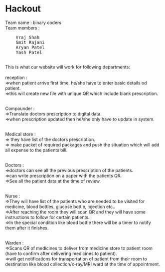 # Hackout
Team name : binary coders<br>
Team members :
<pre>
    Vraj Shah
    Smit Rajani
    Aryan Patel
    Yash Patel
    </pre>

This is what our website will work for following departments: <br /><br />
reception : <br />
    =>when patient arrive first time, he/she have to enter basic details od patient. <br />
    =>this will create new file with unique QR which include blank prescription. <br /><br />

Compounder : <br />
    =>Translate doctors prescription to digital data. <br />
    =>when prescription updated then he/she only have to update in system. <br /><br />

Medical store : <br />
    => they have list of the doctors prescription. <br />
    => make packet of required packages and push the situation which will add all expense to the patients bill.  <br /><br />
    
Doctors :<br />
=>doctors can see all the previous prescription of the patients. <br />
=>can write prescription on a paper with the patients QR.<br />
=>See all the patient data at the time of review.<br /><br />

Nurse :<br />
=>They will have list of the patients who are needed to be visited for medicine, blood bottles, glucose bottle, injection etc..<br />
=>After reaching the room they will scan QR and they will have some instructions to follow for certain patients.<br />
=>In the special condition like blood bottle there will be a timer to notify them after it finishes.<br /><br />

Warden :<br />
=>Scans QR of medicines to deliver from medicine store to patient room (have to confirm after delivering medicines to patient).<br />
=>will get notifications for transportation of patient from their room to destination like blood collection/x-ray/MRI ward at the time of appointment. <br />
